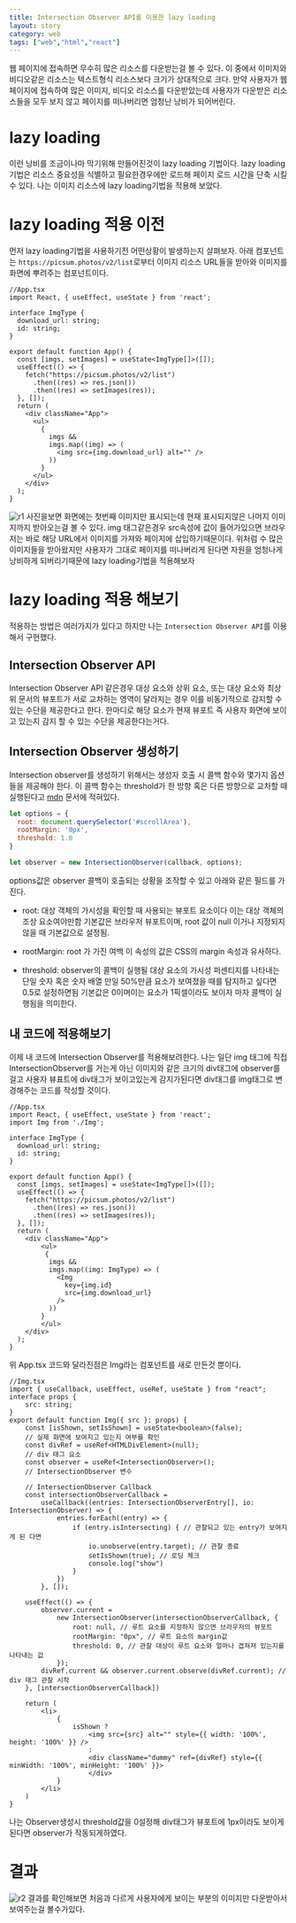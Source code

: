 ```yaml
---
title: Intersection Observer API를 이용한 lazy loading
layout: story
category: web
tags: ["web","html","react"]
---
```

웹 페이지에 접속하면 무수히 많은 리소스를 다운받는걸 볼 수 있다.
이 중에서 이미지와 비디오같은 리소스는 텍스트형식 리소스보다 크기가 상대적으로 크다.
만약 사용자가 웹 페이지에 접속하여 많은 이미지, 비디오 리소스를 다운받았는데 사용자가 다운받은 리소스들을 모두 보지 않고 페이지를 떠나버리면 엄청난 낭비가 되어버린다.

# lazy loading
이런 낭비를 조금이나마 막기위해 만들어진것이 lazy loading 기법이다.
lazy loading기법은 리소스 중요성을 식별하고 필요한경우에만 로드해 페이지 로드 시간을 단축 시킬 수 있다.
나는 이미지 리소스에 lazy loading기법을 적용해 보았다.

# lazy loading 적용 이전
먼저 lazy loading기법을 사용하기전 어떤상황이 발생하는지 살펴보자.
아래 컴포넌트는 `https://picsum.photos/v2/list`로부터 이미지 리소스 URL들을 받아와 이미지를 화면에 뿌려주는 컴포넌트이다.
```tsx
//App.tsx
import React, { useEffect, useState } from 'react';

interface ImgType {
  download_url: string;
  id: string;
}

export default function App() {
  const [imgs, setImages] = useState<ImgType[]>([]);
  useEffect(() => {
    fetch("https://picsum.photos/v2/list")
      .then((res) => res.json())
      .then((res) => setImages(res));
  }, []);
  return (
    <div className="App">
      <ul>
        {
          imgs &&
          imgs.map((img) => (
            <img src={img.download_url} alt="" />
          ))
        }
      </ul>
    </div>
  );
}
```

![r1](/assets/lazyloading/r1.gif)
사진을보면 화면에는 첫번째 이미지만 표시되는데 현재 표시되지않은 나머지 이미지까지 받아오는걸 볼 수 있다.
img 태그같은경우 src속성에 값이 들어가있으면 브라우저는 바로 해당 URL에서 이미지를 가져와 페이지에 삽입하기때문이다.
위처럼 수 많은 이미지들을 받아왔지만 사용자가 그대로 페이지를 떠나버리게 된다면 자원을 엄청나게 낭비하게 되버리기때문에 lazy loading기법을 적용해보자

# lazy loading 적용 해보기
적용하는 방법은 여러가지가 있다고 하지만 나는 `Intersection Observer API`를 이용해서 구현했다.
## Intersection Observer API
Intersection Observer API 같은경우 대상 요소와 상위 요소, 또는 대상 요소와 최상위 문서의 뷰포트가 서로 교차하는 영역이 달라지는 경우 이를 비동기적으로 감지할 수 있는 수단을 제공한다고 한다.
한마디로 해당 요소가 현재 뷰포트 즉 사용자 화면에 보이고 있는지 감지 할 수 있는 수단을 제공한다는거다.

## Intersection Observer 생성하기
Intersection observer를 생성하기 위해서는 생성자 호출 시 콜백 함수와 몇가지 옵션들을 제공해야 한다. 
이 콜백 함수는 threshold가 한 방향 혹은 다른 방향으로 교차할 때 실행된다고 [mdn](https://developer.mozilla.org/ko/docs/Web/API/Intersection_Observer_API#intersection_observer_%EC%9D%98_%EC%BB%A8%EC%85%89%EA%B3%BC_%EC%82%AC%EC%9A%A9) 문서에 적혀있다.
```js
let options = {
  root: document.querySelector('#scrollArea'),
  rootMargin: '0px',
  threshold: 1.0
}

let observer = new IntersectionObserver(callback, options);
```
options값은 observer 콜백이 호출되는 상황을 조작할 수 있고 아래와 같은 필드를 가진다.

- root: 대상 객체의 가시성을 확인할 때 사용되는 뷰포트 요소이다 이는 대상 객체의 조상 요소여야만함 
기본값은 브라우저 뷰포트이며, root 값이 null 이거나 지정되지 않을 때 기본값으로 설정됨.

- rootMargin: root 가 가진 여백 이 속성의 값은 CSS의 margin 속성과 유사하다.

- threshold: observer의 콜백이 실행될 대상 요소의 가시성 퍼센티지를 나타내는 단일 숫자 혹은 숫자 배열 만일 50%만큼 요소가 보여졌을 때를 탐지하고 싶다면 0.5로 설정하면됨
기본값은 0이며이는 요소가 1픽셀이라도 보이자 마자 콜백이 실행됨을 의미한다.

## 내 코드에 적용해보기
이제 내 코드에 Intersection Observer를 적용해보려한다.
나는 일단 img 태그에 직접 IntersectionObserver를 거는게 아닌 이미지와 같은 크기의 div태그에 observer를 걸고 사용자 뷰표트에 div태그가 보이고있는게 감지가된다면 div태그를 img태그로 변경해주는 코드를 작성할 것이다.

```tsx
//App.tsx
import React, { useEffect, useState } from 'react';
import Img from './Img';

interface ImgType {
  download_url: string;
  id: string;
}

export default function App() {
  const [imgs, setImages] = useState<ImgType[]>([]);
  useEffect(() => {
    fetch("https://picsum.photos/v2/list")
      .then((res) => res.json())
      .then((res) => setImages(res));
  }, []);
  return (
    <div className="App">
        <ul>
         {
          imgs &&
          imgs.map((img: ImgType) => (
            <Img
              key={img.id}
              src={img.download_url}
            />
          ))
        }
        </ul>
    </div>
  );
}
```
위 App.tsx 코드와 달라진점은 Img라는 컴포넌트를 새로 만든것 뿐이다.

```tsx
//Img.tsx
import { useCallback, useEffect, useRef, useState } from "react";
interface props {
    src: string;
}
export default function Img({ src }: props) {
    const [isShown, setIsShown] = useState<boolean>(false);
    // 실제 화면에 보여지고 있는지 여부를 확인
    const divRef = useRef<HTMLDivElement>(null);
    // div 태그 요소
    const observer = useRef<IntersectionObserver>();
    // IntersectionObserver 변수

    // IntersectionObserver Callback
    const intersectionObserverCallback =
        useCallback((entries: IntersectionObserverEntry[], io: IntersectionObserver) => {
            entries.forEach((entry) => {
                if (entry.isIntersecting) { // 관찰되고 있는 entry가 보여지게 된 다면
                    io.unobserve(entry.target); // 관찰 종료
                    setIsShown(true); // 로딩 체크
                    console.log("show")
                }
            })
        }, []);

    useEffect(() => {
        observer.current =
            new IntersectionObserver(intersectionObserverCallback, {
                root: null, // 루트 요소를 지정하지 않으면 브라우저의 뷰포트
                rootMargin: "0px", // 루트 요소의 margin값
                threshold: 0, // 관찰 대상이 루트 요소와 얼마나 겹쳐져 있는지를 나타내는 값
            });
        divRef.current && observer.current.observe(divRef.current); // div 태그 관찰 시작
    }, [intersectionObserverCallback])

    return (
        <li>
            {
                isShown ?
                    <img src={src} alt="" style={{ width: '100%', height: '100%' }} />
                    :
                    <div className="dummy" ref={divRef} style={{ minWidth: '100%', minHeight: '100%' }}>
                    </div>
            }
        </li>
    )
}
```
나는 Observer생성시 threshold값을 0설정해 div태그가 뷰포트에 1px이라도 보이게된다면 observer가 작동되게하였다.

# 결과
![r2](/assets/lazyloading/r2.gif)
결과를 확인해보면 처음과 다르게 사용자에게 보이는 부분의 이미지만 다운받아서 보여주는걸 볼수가있다.














